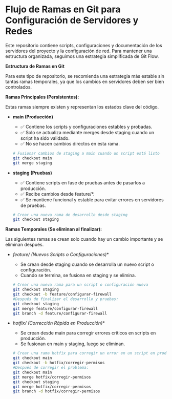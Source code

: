 # Flujo de Ramas en Git para Configuración de Servidores y Redes

Este repositorio contiene scripts, configuraciones y documentación de los servidores del proyecto y la configuración de red. Para mantener una estructura organizada, seguimos una estrategia simplificada de Git Flow.

 **Estructura de Ramas en Git**

Para este tipo de repositorio, se recomienda una estrategia más estable sin tantas ramas temporales, ya que los cambios en servidores deben ser bien controlados.

 **Ramas Principales (Persistentes):**

Estas ramas siempre existen y representan los estados clave del código.

* **main (Producción)**
    * ✅ Contiene los scripts y configuraciones estables y probadas.
    * ✅ Solo se actualiza mediante merges desde staging cuando un script ha sido validado.
    * ✅ No se hacen cambios directos en esta rama.

    ```bash
    # Fusionar cambios de staging a main cuando un script está listo
    git checkout main
    git merge staging
    ```

* **staging (Pruebas)**
    * ✅ Contiene scripts en fase de pruebas antes de pasarlos a producción.
    * ✅ Recibe cambios desde feature/*.
    * ✅ Se mantiene funcional y estable para evitar errores en servidores de pruebas.

    ```bash
    # Crear una nueva rama de desarrollo desde staging
    git checkout staging
    ```

 **Ramas Temporales (Se eliminan al finalizar):**

Las siguientes ramas se crean solo cuando hay un cambio importante y se eliminan después.

* **feature/* (Nuevos Scripts o Configuraciones)**
    * Se crean desde staging cuando se desarrolla un nuevo script o configuración.
    * Cuando se termina, se fusiona en staging y se elimina.

    ```bash
    # Crear una nueva rama para un script o configuración nueva
    git checkout staging
    git checkout -b feature/configurar-firewall
    #Después de finalizar el desarrollo y pruebas:
    git checkout staging
    git merge feature/configurar-firewall
    git branch -d feature/configurar-firewall
    ```

* **hotfix/* (Corrección Rápida en Producción)**
    * Se crean desde main para corregir errores críticos en scripts en producción.
    * Se fusionan en main y staging, luego se eliminan.

    ```bash
    # Crear una rama hotfix para corregir un error en un script en producción
    git checkout main
    git checkout -b hotfix/corregir-permisos
    #Después de corregir el problema:
    git checkout main
    git merge hotfix/corregir-permisos
    git checkout staging
    git merge hotfix/corregir-permisos
    git branch -d hotfix/corregir-permisos
    ```
